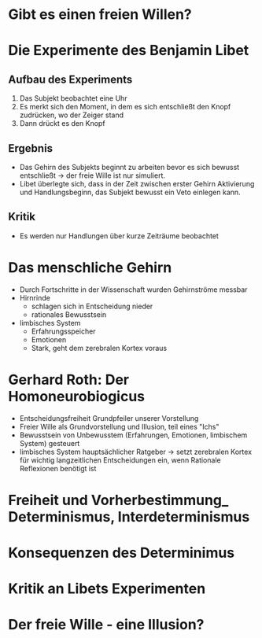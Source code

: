 # Gibt es einen freien Willen?

# Die Experimente des Benjamin Libet
## Aufbau des Experiments
1. Das Subjekt beobachtet eine Uhr
2. Es merkt sich den Moment, in dem es sich entschließt den Knopf zudrücken, wo der Zeiger stand
3. Dann drückt es den Knopf
## Ergebnis
+ Das Gehirn des Subjekts beginnt zu arbeiten bevor es sich bewusst entschließt -> der freie Wille ist nur simuliert.
+ Libet überlegte sich, dass in der Zeit zwischen erster Gehirn Aktivierung und Handlungsbeginn, das Subjekt bewusst ein Veto einlegen kann.
## Kritik
+ Es werden nur Handlungen über kurze Zeiträume beobachtet
# Das menschliche Gehirn
+ Durch Fortschritte in der Wissenschaft wurden Gehirnströme messbar
+ Hirnrinde
	+ schlagen sich in Entscheidung nieder
	+ rationales Bewusstsein
+ limbisches System
	+ Erfahrungsspeicher
	+ Emotionen
	+ Stark, geht dem zerebralen Kortex voraus
# Gerhard Roth: Der Homoneurobiogicus
+ Entscheidungsfreiheit Grundpfeiler unserer Vorstellung
+ Freier Wille als Grundvorstellung und Illusion, teil eines "Ichs"
+ Bewusstsein von Unbewusstem (Erfahrungen, Emotionen, limbischem System) gesteuert
+ limbisches System hauptsächlicher Ratgeber -> setzt zerebralen Kortex für wichtig langzeitlichen Entscheidungen ein, wenn Rationale Reflexionen benötigt ist

# Freiheit und Vorherbestimmung_ Determinismus, Interdeterminismus

# Konsequenzen des Determinimus

# Kritik an Libets Experimenten

# Der freie Wille - eine Illusion?
